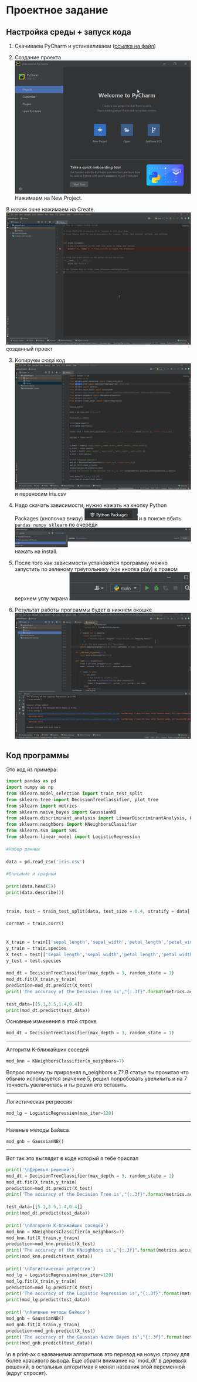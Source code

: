 # Проектное задание
## Настройка среды + запуск кода
1) Скачиваем PyCharm и устанавливаем ([ссылка на файл](https://www.jetbrains.com/pycharm/download/download-thanks.html?platform=windows&code=PCC))

2) Создание проекта ![](img/sozd_proj.png)
Нажимаем на New Project. 

В новом окне нажимаем на Create. 
![](img/project.png)
созданный проект

3) Копируем сюда код ![](img/kod.png) и переносим iris.csv

4) Надо скачать зависимости, нужно нажать на кнопку Python Packages (кнопочка внизу) 
    ![](img/pack.png) и в поиске вбить ```pandas numpy sklearn``` по очереди ![](img/pack2.png) нажать на install.

5) После того как зависимости установятся программу можно запустить по зеленому треугольнику (как кнопка play) в правом верхнем углу экрана ![](img/play.png)

6) Результат работы программы будет в нижнем окошке ![](img/rezi.png)

## Код программы 
Это код из примера: 
```python 
import pandas as pd
import numpy as np
from sklearn.model_selection import train_test_split
from sklearn.tree import DecisionTreeClassifier, plot_tree
from sklearn import metrics
from sklearn.naive_bayes import GaussianNB
from sklearn.discriminant_analysis import LinearDiscriminantAnalysis, QuadraticDiscriminantAnalysis
from sklearn.neighbors import KNeighborsClassifier
from sklearn.svm import SVC
from sklearn.linear_model import LogisticRegression

#Набор данных

data = pd.read_csv('iris.csv')

#Описание и графики

print(data.head(5))
print(data.describe())


train, test = train_test_split(data, test_size = 0.4, stratify = data['species'], random_state = 42)

corrmat = train.corr()


X_train = train[['sepal_length','sepal_width','petal_length','petal_width']]
y_train = train.species
X_test = test[['sepal_length','sepal_width','petal_length','petal_width']]
y_test = test.species

mod_dt = DecisionTreeClassifier(max_depth = 3, random_state = 1)
mod_dt.fit(X_train,y_train)
prediction=mod_dt.predict(X_test)
print('The accuracy of the Decision Tree is',"{:.3f}".format(metrics.accuracy_score(prediction,y_test)))

test_data=[[5.1,3.5,1.4,0.4]]
print(mod_dt.predict(test_data))


```

Основные изменения в этой строке
```python
mod_dt = DecisionTreeClassifier(max_depth = 3, random_state = 1)
``` 

---
Алгоритм K-ближайших соседей
```python
mod_knn = KNeighborsClassifier(n_neighbors=7)
```
Вопрос почему ты прировнял n_neighbors к 7? В статье ты прочитал что обычно используется значение 5, решил попробовать увеличить и на 7 точность увеличилась и ты решил его оставить.

---
Логистическая регрессия
```python
mod_lg = LogisticRegression(max_iter=120)
```

---
Наивные методы Байеса
```python
mod_gnb = GaussianNB()
```

---

Вот так это выглядит в коде который я тебе прислал

```python
print('\nДеревья решений')
mod_dt = DecisionTreeClassifier(max_depth = 3, random_state = 1)
mod_dt.fit(X_train,y_train)
prediction=mod_dt.predict(X_test)
print('The accuracy of the Decision Tree is',"{:.3f}".format(metrics.accuracy_score(prediction,y_test)))

test_data=[[5.1,3.5,1.4,0.4]]
print(mod_dt.predict(test_data))

print('\nАлгоритм K-ближайших соседей')
mod_knn = KNeighborsClassifier(n_neighbors=7)
mod_knn.fit(X_train,y_train)
prediction=mod_knn.predict(X_test)
print('The accuracy of the KNeighbors is',"{:.3f}".format(metrics.accuracy_score(prediction,y_test)))
print(mod_knn.predict(test_data))

print('\nЛогистическая регрессия')
mod_lg = LogisticRegression(max_iter=120)
mod_lg.fit(X_train,y_train)
prediction=mod_lg.predict(X_test)
print('The accuracy of the Logistic Regression is',"{:.3f}".format(metrics.accuracy_score(prediction,y_test)))
print(mod_lg.predict(test_data))

print('\nНаивные методы Байеса')
mod_gnb = GaussianNB()
mod_gnb.fit(X_train,y_train)
prediction=mod_gnb.predict(X_test)
print('The accuracy of the Gaussian Naive Bayes is',"{:.3f}".format(metrics.accuracy_score(prediction,y_test)))
print(mod_gnb.predict(test_data))
```
\n в print-ах с названиями алгоритмов это перевод на новую строку для более красивого вывода. Еще обрати внимание на 'mod_dt' в деревьях решений, в остальных алгоритмах я менял названия этой переменной (вдруг спросят).

